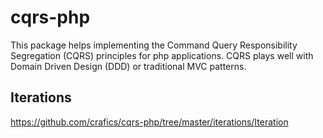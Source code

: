 cqrs-php
========
This package helps implementing the Command Query Responsibility Segregation (CQRS) principles for php applications.
CQRS plays well with Domain Driven Design (DDD) or traditional MVC patterns.

## Iterations

https://github.com/crafics/cqrs-php/tree/master/iterations/Iteration
